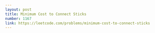 ```yaml
---
layout: post
title: Minimum Cost to Connect Sticks
number: 1167
link: https://leetcode.com/problems/minimum-cost-to-connect-sticks
---
```

